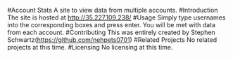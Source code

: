 #Account Stats
A site to view data from multiple accounts.
#Introduction
The site is hosted at http://35.227.109.238/
#Usage
Simply type usernames into the corresponding boxes and press enter. You will be met with data from each account.
#Contributing
This was entirely created by Stephen Schwartz(https://github.com/nehpets0701)
#Related Projects
No related projects at this time.
#Licensing
No licensing at this time.
